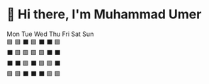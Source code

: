 # 👋 Hi there, I'm Muhammad Umer
Mon Tue Wed Thu Fri Sat Sun
<br>
🟩  🟩 ⬛ 🟩  ⬛ ⬛ 🟩
<br>
⬛  🟩 🟩 🟩  🟩 ⬛ ⬛
<br>
⬛  ⬛ 🟩 ⬛  🟩 🟩 ⬛
<br>
🟩  🟩 ⬛ ⬛  ⬛ 🟩 🟩  
<br>

<!---
Umerkhokhar29/Umerkhokhar29 is a ✨ special ✨ repository because its `README.md` (this file) appears on your GitHub profile.
You can click the Preview link to take a look at your changes.
--->
